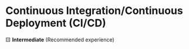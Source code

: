 # Continuous Integration/Continuous Deployment (CI/CD)

🟨 **Intermediate** (Recommended experience)
